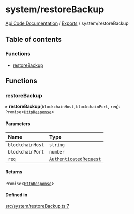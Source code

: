 # system/restoreBackup
 
[Api Code Documentation](../README.md) / [Exports](../modules.md) / system/restoreBackup

## Table of contents

### Functions

- [restoreBackup](system_restoreBackup.md#restorebackup)

## Functions

### restoreBackup

▸ **restoreBackup**(`blockchainHost`, `blockchainPort`, `req`): `Promise`<[`HttpResponse`](httpd_lib.md#httpresponse)\>

#### Parameters

| Name | Type |
| :------ | :------ |
| `blockchainHost` | `string` |
| `blockchainPort` | `number` |
| `req` | [`AuthenticatedRequest`](../interfaces/httpd_lib.AuthenticatedRequest.md) |

#### Returns

`Promise`<[`HttpResponse`](httpd_lib.md#httpresponse)\>

#### Defined in

[src/system/restoreBackup.ts:7](https://github.com/openkfw/TruBudget/blob/a06c11b/api/src/system/restoreBackup.ts#L7)

